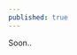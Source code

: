 ```yaml
---
published: true
---
```

<!DOCTYPE html>
<html>
<title>SARS-CoV-2 Runde 5</title>
<body>


<p>Soon..</p>

</body>
</html>
